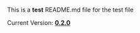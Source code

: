 This is a **test** README.md file for the test file

Current Version: **[0.2.0](https://github.com/amkirwan/grunt-build/releases/tag/v0.2.0)**
